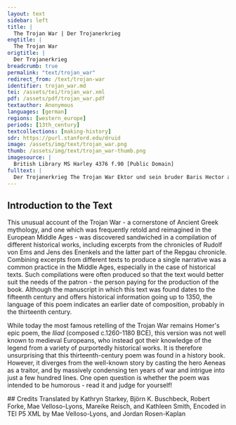 ```yaml
---
layout: text
sidebar: left
title: |
  The Trojan War | Der Trojanerkrieg
engtitle: |
  The Trojan War
origtitle: |
  Der Trojanerkrieg
breadcrumb: true
permalink: "text/trojan_war"
redirect_from: /text/trojan-war
identifier: trojan_war.md
tei: /assets/tei/trojan_war.xml
pdf: /assets/pdf/trojan_war.pdf
textauthor: Anonymous
languages: [german]
regions: [western_europe]
periods: [13th_century]
textcollections: [making-history]
sdr: https://purl.stanford.edu/druid 
image: /assets/img/text/trojan_war.png
thumb: /assets/img/text/trojan_war-thumb.png
imagesource: |
  British Library MS Harley 4376 f.90 [Public Domain]
fulltext: |
  Der Trojanerkrieg The Trojan War Ektor und sein bruder Baris Hector and his brother Paris leptten ze Troy in kúnklicher wis. lived in Troy in a manner befitting kings. eins tages ward Baris kunt getan, One day, Paris was told daz ze Krichen trüg die kron that in Greece daz allerschonste wib, the most beautiful woman ever born die ye getrug mutterlip. wore the crown. die was Elena genant. She was called Helen. uf hub sich der degen zehant. The hero left immediately. er fur in Kriechenlant, He travelled to Greece, daz er wolt beschuwen so that he could see die wunder an der früwen. the marvels of this woman. uu was ir vatter und Menelaus ir As it happened, her father and Menelaus, man ein hervart gevarn. her husband, had left on military campaign. nu wart der edel degen wis As it happened, the noble and clever hero was geschossen mit der mine stral. pierced by love’s ray. des leit sin hereze vil senden qual, From this his heart suffered much yearning sorrow, und ward sin leben kumerlich. and his life became miserable. ein kindlin hat die kúngin rich, The powerful queen had a little child das ir die ame trug dike nach. that her wet nurse often carried close by. eins tages gieng die kúngin One day the queen passed by fúr Baris den degen vin. Paris, the fine hero. als si fúr in kam, When she passed by him zu der erde buktte er sich he bent down to the ground und kuste iren fustrit. and kissed her footprint. die ame sach den sit, The wet nurse saw the gesture den det sy ir fruwen kunt. and informed her lady of it. von der selben stund From that moment nam sy sin besser war she noticed him und neigt in dike gúetlich dar. and nodded to him in a kindly manner. Baris die amen grůste tugentlich Paris greeted the wet nurse in a courtly fashion mit grosscr gabe herlich. with great and splendid gifts. daz kint kuste er dik lieplich. He kissed the child very lovingly. er und die ame begunden He and the wet nurse began legen an to conspire wie er die fruwen furt von dan. how he could abduct the lady. die amme sprach: The wet nurse said: nút lenger súllent irs sparn. "You should not delay any longer. ir súellent heil varn You should return home und kóment her wider mit úwer schar and come back with your men uf dem mer gevarn. by sea. darine fúerent irs mannes van, Fly her husband’s flag, der ist swarcz und wis getan. which is black and white. die früwe bringe ich I will then bring the lady in úwer schiff dan, onto your ship, so dond den, daz úch dunke gut. then you may do whatever you wish." dis det der helt bochgemut. This the high-spirited hero did. er kam in einem monat wider. He came back in a month. do man uf der ner swimen sach, When he sailed into view on the sea, die amme zu der früwen sprach: the wet nurse said to the lady: früwe, es kunt der kúng min ber. “Lady, the king, my lord, is approaching. wir söllent gen im gon etwo ver, We should venture out to meet him daz wir enpfahen der heren min. so that we may receive my lord appropriately.” die kúngin sprach: es sol sin. The queen said: "It will be done." also kam sy in daz schiff hinin. And so she came upon his ship. Baris minenklich si enpfie Paris greeted her lovingly. von lant hies er die schiff stossen hin. He commanded the ship to be set sail. also broclht er sy von dan. Thus he abducted her. dis ward irem man It was told to her husband in die reisse kunt getan, on his travels daz von Troy der kung rich that the powerful king of Troy het im genomen die kúngin herlich. had taken the beautiful queen from him. uf brachen sy mit der schar They departed with their men und fúrent gen Troy dar and then traveled towards Troy mit allen den fúrsten gar, with all the princes die uf der erden woren who were on earth by denselben jaren, at that time. und slügen uf ir gezelt They put up their tents vor Troy uf daz eben velt. on the plain before Troy. Ektor und Paris hiessen, Hector and Paris commanded daz sy nút růwen liessen, that they not cease fighting daz man mit strites sitt with them daily teglich mit in stritt.  in a warlike manner. also tatten sy den Kreichen ungemach, So they made so much trouble for the Greeks daz man si seltten ruwen sach, that one rarely saw them resting, iecz bi tag, den bi nacht. either by day or by night. wie krefftig wer der Kriechen macht, Although the Greek’s power was mighty, so beslos man ze Troy nie kein tor, at Troy they never closed a single gate wand daz hat verbotten Ektor. because Hector had forbidden it. keinen tag lies er sie an strit. He didn’t let a single day pass without fighting. nu fügtte es sich ze einer zit, Now it came to pass, daz Ektor so gar úberhuffet ward. that Hector was completely overpowered. mengem er sin gewand zerzart. He split the armor of many, daz er müste werden siech. so that he became utterly spent. do rüffte ein edel Kriech: There, a noble Greek called out: es wer schad umb disen helt. "It would be a pity if this hero died. hora, degen userwelt, Listen, chosen warrior. rúeff an den dinem kry, call out your battle cry, ob dir ieman so noche sy, in case there is someone close by, der dir múg ze helffe komen, who might come to your help, daz dir der lip icht werd genomen so that your life is not taken from you!" Ektor horte disen wissen rat. Hector listened to this wise counsel. er fulgtte getrat. He followed it immediately.  do ward im helffe schin There help appeared von den dieueren sin. in the form of his retainers. Der kúng von Kricchen sprach: The king of Greece said: nún jar hand wir dis ungemach "For nine years we have continued getriben dis schediliche spil. With this misery, this destructive game. minen sternenseher ich fragen wil, I wish to ask my fortune teller wie uns súlle geliogen How we might prevail.” den hies er fúr sich bringen. He had him brought out before him der kúng in fragen began. and the king began to question him. der meister sprach: heiten ir einen man, The master spoke: "If you had a man ist in Kriechen verborgen, who is hidden in Greece so nem ein ende úwer sorgen. then your troubles would come to an end. ich sag úch, wie es umb in lit. I’ll tell you how things stand with him. er ist verborgen in dire zit. He is hidden at this moment. mit früwenkleid ist bekleid sin lip. His body is clothed in women’s garments. sin múter ist so wis ein wip, His mother is so wise a woman daz si bekenet wol, that she well knows wie es im ergon sol: what awaits him: hie vor Troy erstorben to die here before Troy und öch do den pris erwerben. and thus win glory. von ir er gesalbet wart: He was anointed by her: kein woffen sneid nie so hart, no weapon ever cut so well daz in möchte versniden. that it could cut him. och tůt sy nicht vermiden, Nor did she forget si enpall in Schirone to send him to Chiron (der was halb ein ros, halb ein man), (he was half horse, half man); der lorte ir also schone he trained him very well schirmen, ringen, schiessen. in swordplay, wrestling and archery. múllistein, die si bergab liessen, Using his shield, he had to block die must er vahen uf den schilt. millstones that were rolled downhill. kúng, ob du den süchen wilt, King, if you wish to search for him, so sende us hundert oder mer, then send out a hundred or more men daz ieklicher sy ein kremer, each of them should be a merchant habe vielle, was fruwen gehort zu. and have many things for sale for women, eines er och tu: and he should also have on offer hab veile swert, messer, issengewant, swords, knives and armour. man sicht zehant It is obvious that wa er mit deu fruwen gat, although he [Achilles] is among the women, benamen er nicht enlat, he will not behave as one er beschüwe die kufmanschaft. if he sees the merchandise. also vint man den degen ellentbaft. In this way one will find the worthy warrior." der kúng volgte getrat The king immediately followed des wissen meisterg rat. the counsel of the wise master. er sant die botten uf die vart, He sent the messengers on the journey wand der also funden wart. and thus he [Achilles] was found in this way. also wart Achilles gon Troy brocht, So they brought Achilles to Troy mit im sin meister Schiron. with his master Chiron. usreit Ekttor, als er was gewon. Hector rode out as he was accustomed. do bekam im an der zit There and then he had his Achilles sin erster stritt,  first fight with Achilles, und triben daz den ganezen dag. and they fought the whole day. Ekttor ob mit krefftten lag. Hector was superior in strength. mocht er in han verschrotte, If he had been able to injure him, er het in geleit zu andren dotten.  he would have added him to the other dead. sust schied si die nacht. Thus the night parted them. was Achiles barnest dar bracht, Whatever armour Achilles had worn, daz hat er im von dem libegeslagen. Hector had cut it from his body. morndes ein núwen harnest mn sach tragen. In the morning he could be seen wearing new armour. so hub sich aber den ein stritt, Then, once more, a fight began. Ekttor twang in mit nid Hector pressed him with battle rage und mit so grosser krafft, and with such great force, daz er in dik macht flúchthafft. that he forced him to retreat. er treib in hin und denne har He drove him back and forth bis daz er alles daz von im geslüg, until he cut away all the armour daz er von harnest an im trůg. that he wore. also entweich danne Achilles. So Achilles took flight. Des morgens, do der dag har schein, In the morning, when the day dawned, Ektor reit us Troy allein Hector rode out from Troy alone mit grimem mut. in a grim mood. daz ungemach betwang den belt gut, Trouble burdened the good hero, wond by aller siner zit for in all his days, nie kein man mit strit no man had ever resisted sich sin bet erwert als lange. him as long in battle. daz was im angst und ange. Therefore, he was afraid and terrified. nu was öch Achilles bereit Now Achilles was ready too ze vyentlicher arbeit. For warlike endeavors. Ekttor sin zorn twang, His wrath subdued Hector daz der stritte mit wertte lang. so that the fight did not last long. Achilles sinen la schiit zerslug, Achilles hacked his shield to pieces daz er sin núczit dennen trug. so that he didn’t carry home a single piece of it. er slüg im so gros búllen He gave him such massive bruises umb die arm und umb die kúllen, on his arms and shoulders, Achilles kum von in endran. Achilles hardly escaped him. Ekttor schied öch von dan, Hector left the field too wond er múeden began. because he had begun to tire. doch schůff Achilles dem herr gemach, Achilles let the lord have a break, daz man sy zwene nur stritten sach. so that the two of them were not seen fighting anymore. Schiron fürt Achilles an ein heimlich stat. Chiron led Achilles to a secret place. mit dritten er im drat, With advice he counseled him wie er im solt tretten zü: how he should get at him: mit stichen also tú, namely with thrusting zwisseit swert und schilt. in between his sword and shield. ob du daz dün wilt, "If you can do so, hůwe im nach der bende, attack his hands: so nimt der strit ein ende. in this way, the fight will come to an end." do Ekttor kam gon Troy hinin, When Hector entered Troy, er sprach: wie trag daz sin? He said: “How can it be? min swert wil sin nút sndien! My sword cannot wound him. sol ich den strit nút miden, I cannot avoid the fight, des han ich iemer schande Since it would disgrace me forever. doch bereite er sich des morgens frü And so, he prepared himself early in the morning und grieff zu dem strit hinzu. and joined the fight. Achilles nam gen in den ker Achilles attacked him, und gedach an sins meisters ler. thinking of his teacher’s advice. damit er im daz leben angewan Thus, he took his life und schied frölich von dan. and left the field joyously. do die von Troy socheu Ektors val, When the people of Troy saw Hector’s death, in was gelege gar ir schall, their cheering died down, und trutten öch von recht and both lords and retainers bede herren und öch knecht. rightly mourned him. Ekttors gebot gebrochen wart; Hector’s order was disobeyed: man beslos die dor an der vart, The gates were closed at once, und wurdent beslossen hart and were locked securely und wol beseezt mit hůtte. and well-manned by guards. ein tor bevolhen wart herzogen Eneas, One gate was entrusted to Duke Aeneas damit er siner eren vergas. To make him forget his obligation. von frúeden gaebtte an daz dor Joyfully Chiron came to the gate Schiron und iesch ein kenpf davor. and called for a fight. daz leid Paris twang. Paris was overcome by grief. vir daz tor er do sprang He leapt in front of the gate uf Schyrones schaden gros. to Chiron’s great disadvantage. dem det er mit dem spies einen stos, He gave him a thrust with his lance daz im daz blitze mund und oren usflos. so that the blood flowed out of his mouth and ears. Schiron kertte die hindren fúesse dar, Chiron spun on his heels und slüg so krefftenklichen dar, and struck very strongly daz im entweich Paris. yet Paris dodged him. von im reit der degen wis The wise warrior rode away from him und kertte wider uf in in mit dem schaft and turned to him again with his spear und reit so mit grosser krafft. and rode at him with great force. uff dem schilt er im gehafft, He hit him on the shield und doch durchbrach der schafft, yet the spear went through daz Schiron tot beleib so that Chiron lay dead. Paris wider in die stat hin reit. Paris rode back into the city. do Achilles sach sins meisters dot, When Achilles saw his teacher’s death, sin herez leid von jomer not.  his heart suffered grief’s anguish. er gedach, wie er in móch gerechen  He considered how he might take revenge an Paris dem frechen. on the audacious Paris. er reit an daz tor, He rode to the gate. er sprach: wo ist Paris? ich beit sin bie vor. He said, “Where is Paris? I challenge him to come here.” kein antwurt im gegeben wart. He was given no answer. er kertte wider an die vart. He set off again. dis wart Paris geseit. This was told to Paris. er sprach: dis ist min höchstes leid. He said: "This is my greatest worry. von firchten mus ich in miden, Out of fear I have to avoid him. kein swert kan in doch sniden. No sword can cut him." do sprach ein wisser man: A wise man then said: herre, ich dich wol geleren kan. "Lord, I can certainly instruct you. niw einen kolben lang und gros. Take a long and hefty club. ja kan er nit dawider. Yes, he can’t defend himself against that. du slecht in dur nider, You must knock him down, und las in niemer uf, and never let him get up ubis daz sin kopff und huff until you have smashed his von dir wirt zerblúwen. head and skull. sin vart in licht mag geruwen. He might well regret his journey. nút hor uf, bís er dot gelige. Don’t stop until he is lying dead. also gewinest du, taz cr mit gesige. Thus you will accomplish it that he doesn’t win." Morndes, do es dagtte, In the morning when the dawn broke, Achilles an daz tor hin jagtte, Achilles rushed toward the gate. do was och hereit Paris There Paris was ready too, ze füs in ritterlicher wis. on foot in a knightly manner. mit sinem kolben, den er trug, With his club that he carried, uf sinen kopff er in do slug, he hit him there on the head, daz Achilles muste vallen. so that Achilles had to fall. úber in stund Paris mit schallen: Paris stood over him shouting: nút von hinan kum ich, “I’m not going to leave bis ich dot sche dich! until I see you dead!” Achilles verlor do de lip. Achilles lost his life. Paris kertte zu sinem wip. Paris returned to his wife. die was sins siges fro.  She was pleased about his victory dis gefügtte sich also. that had come about in this way. nun wurden die Kriechen in ein, Now the Greeks concluded Troyer kraft wer nun klein, that the Trojan strength was diminished sid Ekttor wer tot gelegen.  since Hector had been killed, sy woltten eines sturmes pflegen.  so they wanted to carry out an attack. alsus bercitte sich die schar The army therefore prepared itself mit starker wer dar, with heavy equipment und heiltten vor dem tor den strit and fought continuously before the gate und an der mur zu aller zit. and at the wall. Dis spil wertte einen ganezen tag, This game lasted a whole day daz nieman keiner ruwe pflag during which no one got any rest mit werffen und init schiessen, from throwing [spears], and from shooting arrows. daz blut sach man fliessen You could see the blood flowing von den Kriechen uf daz lant, from the Greeks into the earth. sinen lip verlor menig wigant. Many a hero lost his life. mit leittren woltten si stigen in. They [the Greeks] wanted to infiltrate with ladders. die inren liessens nút güt sin. The besieged didn’t let that happen. die nacht man sy scheiden sach. In the night you could see them retreating. die useren zugen an ir gemach. The attackers withdrew to their camp. den was die vart worden ze sur. Their attempt had soured. die inren behutten ir mur. The besieged guarded their wall. die Kriechen slichen wider her, The Greeks snuck back ob ieunan an der were wer. to see if someone was on watch. si fundens wol behut. They found it well guarded. daz ducht die Kriechen niendert gůt To the Greeks that did not seem good at all und sprachen: wir gewinen nicht also die stat. and they said: “We won’t take the city in this way.” ein heinlichen tag hat The Greeks and Aeneas die von Kriechen und Eneas. Had a secret meeting. er het in gelopt daz, He had promised them that er wollte sy lossen in he would let them in zu dem tor, des pfleger er soltte sin. through the gate that he was supposed to take care of. eins nachttes daz geschach, One night it so happened  daz man die Kriechen inbrechen sach. that the Greeks were seen breaking in. do ward erhaben ein hertter strit. Then a hard battle began der wertte vierzehen tag sid. which lasted fourteen days. bi des kúnges palas Close to the royal palace der strit an dem hersten was. the fighting was most fierce. Paris vacht mit maulicher kraft. Paris fought with manly force. er ward geschossen mit einem schaft, He was hit by an arrow daz er muste bliben tot. so that he had to die. erst hüb sich jomer and not. Now sorrow and wailing began. die stat ward angezúndet.  The city was set on fire. daz buch vir wor uns kúndet,  The book truly tells us daz die stat einhalb bran, that half of the city burned, in dem andren ort man in the other half one  erst in vierzhen tagen only heard after fourteen days vernam  als da cer strit sich endet hie, As the fight ended there, Elena vir iren vatter gie Helen went to her father und viel im ze füssen: and fell at his feet: vatter, ich wii búessen, "Father I want to atone, ich gib mich uf die gnade din! I surrender to your mercy! es was nút die schulde min, It was not my fault und bet es nút gedacht, and I didn’t intend daz ich soltte har sin bracht. to be brought here." Eneas mit driu tusing man Aeneas with three thousand men fur vou Troy in Ittalya dan, departed Troy for Italy. der kúng sin tochtter nam The king took his daughter und für von Troy And departed Troy mit grosser schoy to return to his land wider in sin lant, with great jubilation; da er starke geste vant: there he found many strangers: von Ungren der kúng rich, the powerful king of Hungary [was there]. der mit gewalt gar werlich He abducted Helen, the queen, Elena nam die kúngin by force of arms und fürtte si in daz rich sin and took her to his realm und behub si mit gewalt sider, and kept her there by force from that time onwards, wond si kam uiemerme hinwider. for she never came back. also endet dis getat, Thus ends this tale die von Troy geschriben stat. that is written of Troy.  = transcription  = translation     
--- 
```

## Introduction to the Text 
<p>This unusual account of the Trojan War - a cornerstone of Ancient Greek mythology, and one which was frequently retold and reimagined in the European Middle Ages - was discovered sandwiched in a compilation of different historical works, including excerpts from the chronicles of Rudolf von Ems and Jens des Enenkels and the latter part of the Repgau chronicle. Combining excerpts from different texts to produce a single narrative was a common practice in the Middle Ages, especially in the case of historical texts. Such compilations were often produced so that the text would better suit the needs of the patron - the person paying for the production of the book. Although the manuscript in which this text was found dates to the fifteenth century and offers historical information going up to 1350, the language of this poem indicates an earlier date of composition, probably in the thirteenth century.</p> <p>While today the most famous retelling of the Trojan War remains Homer's epic poem, the <em>Iliad </em>(composed c.1260-1180 BCE), this version was not well known to medieval Europeans, who instead got their knowledge of the legend from a variety of purportedly historical works. It is therefore unsurprising that this thirteenth-century poem was found in a history book. However, it diverges from the well-known story by casting the hero Aeneas as a traitor, and by massively condensing ten years of war and intrigue into just a few hundred lines. One open question is whether the poem was intended to be humorous - read it and judge for yourself!</p>
## Credits
Translated by Kathryn Starkey, Björn K. Buschbeck, Robert Forke, Mae Velloso-Lyons, Mareike Reisch,  and Kathleen Smith, Encoded in TEI P5 XML by Mae Velloso-Lyons,  and Jordan Rosen-Kaplan
